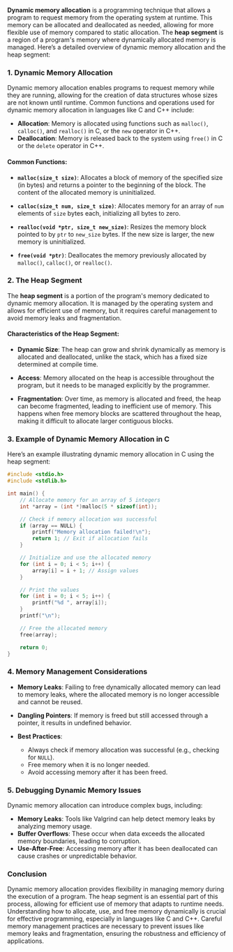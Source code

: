 **Dynamic memory allocation** is a programming technique that allows a program to request memory from the operating system at runtime. This memory can be allocated and deallocated as needed, allowing for more flexible use of memory compared to static allocation. The **heap segment** is a region of a program's memory where dynamically allocated memory is managed. Here’s a detailed overview of dynamic memory allocation and the heap segment:

### 1. **Dynamic Memory Allocation**

Dynamic memory allocation enables programs to request memory while they are running, allowing for the creation of data structures whose sizes are not known until runtime. Common functions and operations used for dynamic memory allocation in languages like C and C++ include:

- **Allocation**: Memory is allocated using functions such as `malloc()`, `calloc()`, and `realloc()` in C, or the `new` operator in C++.
- **Deallocation**: Memory is released back to the system using `free()` in C or the `delete` operator in C++.

#### **Common Functions:**

- **`malloc(size_t size)`**: Allocates a block of memory of the specified size (in bytes) and returns a pointer to the beginning of the block. The content of the allocated memory is uninitialized.
  
- **`calloc(size_t num, size_t size)`**: Allocates memory for an array of `num` elements of `size` bytes each, initializing all bytes to zero.

- **`realloc(void *ptr, size_t new_size)`**: Resizes the memory block pointed to by `ptr` to `new_size` bytes. If the new size is larger, the new memory is uninitialized.

- **`free(void *ptr)`**: Deallocates the memory previously allocated by `malloc()`, `calloc()`, or `realloc()`.

### 2. **The Heap Segment**

The **heap segment** is a portion of the program's memory dedicated to dynamic memory allocation. It is managed by the operating system and allows for efficient use of memory, but it requires careful management to avoid memory leaks and fragmentation.

#### **Characteristics of the Heap Segment:**

- **Dynamic Size**: The heap can grow and shrink dynamically as memory is allocated and deallocated, unlike the stack, which has a fixed size determined at compile time.

- **Access**: Memory allocated on the heap is accessible throughout the program, but it needs to be managed explicitly by the programmer.

- **Fragmentation**: Over time, as memory is allocated and freed, the heap can become fragmented, leading to inefficient use of memory. This happens when free memory blocks are scattered throughout the heap, making it difficult to allocate larger contiguous blocks.

### 3. **Example of Dynamic Memory Allocation in C**

Here’s an example illustrating dynamic memory allocation in C using the heap segment:

```c
#include <stdio.h>
#include <stdlib.h>

int main() {
    // Allocate memory for an array of 5 integers
    int *array = (int *)malloc(5 * sizeof(int));

    // Check if memory allocation was successful
    if (array == NULL) {
        printf("Memory allocation failed!\n");
        return 1; // Exit if allocation fails
    }

    // Initialize and use the allocated memory
    for (int i = 0; i < 5; i++) {
        array[i] = i + 1; // Assign values
    }

    // Print the values
    for (int i = 0; i < 5; i++) {
        printf("%d ", array[i]);
    }
    printf("\n");

    // Free the allocated memory
    free(array);

    return 0;
}
```

### 4. **Memory Management Considerations**

- **Memory Leaks**: Failing to free dynamically allocated memory can lead to memory leaks, where the allocated memory is no longer accessible and cannot be reused.

- **Dangling Pointers**: If memory is freed but still accessed through a pointer, it results in undefined behavior.

- **Best Practices**:
  - Always check if memory allocation was successful (e.g., checking for `NULL`).
  - Free memory when it is no longer needed.
  - Avoid accessing memory after it has been freed.

### 5. **Debugging Dynamic Memory Issues**

Dynamic memory allocation can introduce complex bugs, including:

- **Memory Leaks**: Tools like Valgrind can help detect memory leaks by analyzing memory usage.
- **Buffer Overflows**: These occur when data exceeds the allocated memory boundaries, leading to corruption.
- **Use-After-Free**: Accessing memory after it has been deallocated can cause crashes or unpredictable behavior.

### Conclusion

Dynamic memory allocation provides flexibility in managing memory during the execution of a program. The heap segment is an essential part of this process, allowing for efficient use of memory that adapts to runtime needs. Understanding how to allocate, use, and free memory dynamically is crucial for effective programming, especially in languages like C and C++. Careful memory management practices are necessary to prevent issues like memory leaks and fragmentation, ensuring the robustness and efficiency of applications.
